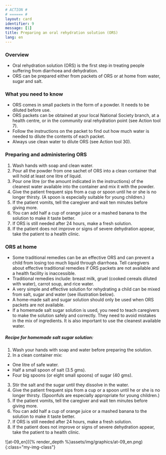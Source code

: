 ```yaml
---
# ACTION #
# ====== #
layout: card
identifier: 9
message: [1]
title: Preparing an oral rehydration solution (ORS)
lang: en
---
```


### Overview

- Oral rehydration solution (ORS) is the first step in treating people suffering from diarrhoea and dehydration.
- ORS can be prepared either from packets of ORS or at home from water, sugar and salt.

### What you need to know

- ORS comes in small packets in the form of a powder. It needs to be diluted before use.
- ORS packets can be obtained at your local National Society branch, at a health centre, or in the community oral rehydration point (see Action tool 7<a class="crosslink" href="{% render_depth %}{% render_link action|7 %}"><i class="fas fa-external-link-alt" aria-hidden="true"></i></a>).
- Follow the instructions on the packet to find out how much water is needed to dilute the contents of each packet.
- Always use clean water to dilute ORS (see Action tool 30<a class="crosslink" href="{% render_depth %}{% render_link action|10 %}"><i class="fas fa-external-link-alt" aria-hidden="true"></i></a>).

### Preparing and administering ORS

1.	Wash hands with soap and clean water.
2.	Pour all the powder from one sachet of ORS into a clean container that will hold at least one litre of liquid.
3.	Pour one litre (or the amount indicated in the instructions) of the cleanest water available into the container and mix it with the powder.
4.	Give the patient frequent sips from a cup or spoon until he or she is no longer thirsty. (A spoon is especially suitable for young children.)
5.	If the patient vomits, tell the caregiver and wait ten minutes before giving more.
6.	You can add half a cup of orange juice or a mashed banana to the solution to make it taste better.
7.	If ORS is still needed after 24 hours, make a fresh solution.
8.	If the patient does not improve or signs of severe dehydration appear, take the patient to a health clinic.

### ORS at home

- Some traditional remedies can be an effective ORS and can prevent a child from losing too much liquid through diarrhoea. Tell caregivers about effective traditional remedies if ORS packets are not available and a health facility is inaccessible.
- Traditional remedies include: breast milk, gruel (cooked cereals diluted with water), carrot soup, and rice water.
- A very simple and effective solution for rehydrating a child can be mixed from salt, sugar and water (see illustration below).
- A home-made salt and sugar solution should only be used when ORS packets are not available.
- If a homemade salt sugar solution is used, you need to teach caregivers to make the solution safely and correctly. They need to avoid mistakes in the mix of ingredients. It is also important to use the cleanest available water.

##### Recipe for homemade salt sugar solution:
1. Wash your hands with soap and water before preparing the solution.
2. 	In a clean container mix:
  - One litre of safe water.
  - Half a small spoon of salt (3.5 gms).
  - Four big spoons (or eight small spoons) of sugar (40 gms).
3. 	Stir the salt and the sugar until they dissolve in the water.
4. 	Give the patient frequent sips from a cup or a spoon until he or she is no longer thirsty. (Spoonfuls are especially appropriate for young children.) 	
5.	If the patient vomits, tell the caregiver and wait ten minutes before giving more.
6. 	You can add half a cup of orange juice or a mashed banana to the solution to make it taste better.
7. 	If ORS is still needed after 24 hours, make a fresh solution.
8. 	If the patient does not improve or signs of severe dehydration appear, take the patient to a health clinic.

![at-09_en]({% render_depth %}assets/img/graphics/at-09_en.png){:class="my-img-class"}
